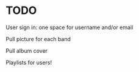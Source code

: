 # TODO

User sign in: one space for username and/or email

Pull picture for each band

Pull album cover

Playlists for users!